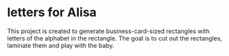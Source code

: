 # letters for Alisa

This project is created to generate business-card-sized rectangles with letters of the alphabet in the rectangle. 
The goal is to cut out the rectangles, laminate them and play with the baby. 

